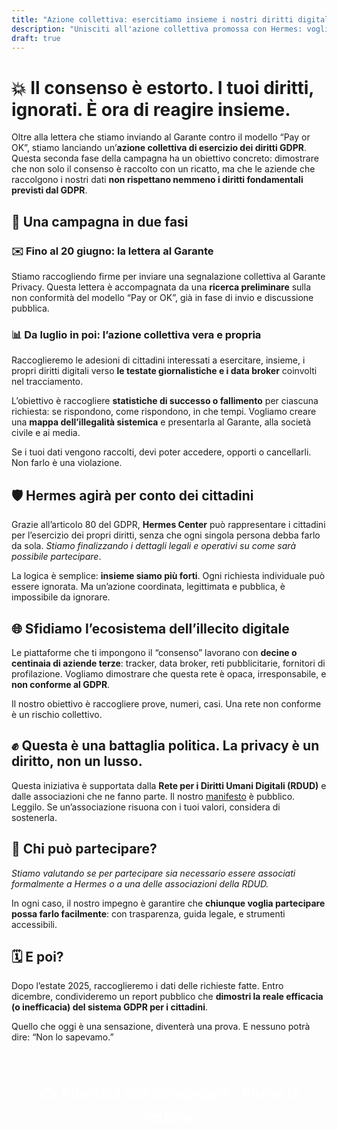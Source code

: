 ```yaml
---
title: "Azione collettiva: esercitiamo insieme i nostri diritti digitali"
description: "Unisciti all'azione collettiva promossa con Hermes: vogliamo dimostrare che i nostri diritti non sono rispettati e chiedere un intervento strutturale al Garante."
draft: true
---
```


# 💥 Il consenso è estorto. I tuoi diritti, ignorati. È ora di reagire insieme.

Oltre alla lettera che stiamo inviando al Garante contro il modello “Pay or OK”, stiamo lanciando un’**azione collettiva di esercizio dei diritti GDPR**. Questa seconda fase della campagna ha un obiettivo concreto: dimostrare che non solo il consenso è raccolto con un ricatto, ma che le aziende che raccolgono i nostri dati **non rispettano nemmeno i diritti fondamentali previsti dal GDPR**.

## 📆 Una campagna in due fasi

### ✉️ Fino al 20 giugno: la lettera al Garante

Stiamo raccogliendo firme per inviare una segnalazione collettiva al Garante Privacy. Questa lettera è accompagnata da una **ricerca preliminare** sulla non conformità del modello “Pay or OK”, già in fase di invio e discussione pubblica.

### 📊 Da luglio in poi: l’azione collettiva vera e propria

Raccoglieremo le adesioni di cittadini interessati a esercitare, insieme, i propri diritti digitali verso **le testate giornalistiche e i data broker** coinvolti nel tracciamento.

L’obiettivo è raccogliere **statistiche di successo o fallimento** per ciascuna richiesta: se rispondono, come rispondono, in che tempi. Vogliamo creare una **mappa dell’illegalità sistemica** e presentarla al Garante, alla società civile e ai media.

Se i tuoi dati vengono raccolti, devi poter accedere, opporti o cancellarli. Non farlo è una violazione.

## 🛡️ Hermes agirà per conto dei cittadini

Grazie all’articolo 80 del GDPR, **Hermes Center** può rappresentare i cittadini per l’esercizio dei propri diritti, senza che ogni singola persona debba farlo da sola. *Stiamo finalizzando i dettagli legali e operativi su come sarà possibile partecipare*.

La logica è semplice: **insieme siamo più forti**. Ogni richiesta individuale può essere ignorata. Ma un’azione coordinata, legittimata e pubblica, è impossibile da ignorare.

## 🌐 Sfidiamo l’ecosistema dell’illecito digitale

Le piattaforme che ti impongono il “consenso” lavorano con **decine o centinaia di aziende terze**: tracker, data broker, reti pubblicitarie, fornitori di profilazione. Vogliamo dimostrare che questa rete è opaca, irresponsabile, e **non conforme al GDPR**.

Il nostro obiettivo è raccogliere prove, numeri, casi. Una rete non conforme è un rischio collettivo.

## ✊ Questa è una battaglia politica. La privacy è un diritto, non un lusso.

Questa iniziativa è supportata dalla **Rete per i Diritti Umani Digitali (RDUD)** e dalle associazioni che ne fanno parte. Il nostro [manifesto](https://d21zrvtkxtd6ae.cloudfront.net/public/uploads/2024/10/Manifesto-RDUD.pdf) è pubblico. Leggilo. Se un’associazione risuona con i tuoi valori, considera di sostenerla.

## 🧩 Chi può partecipare?

*Stiamo valutando se per partecipare sia necessario essere associati formalmente a Hermes o a una delle associazioni della RDUD.*

In ogni caso, il nostro impegno è garantire che **chiunque voglia partecipare possa farlo facilmente**: con trasparenza, guida legale, e strumenti accessibili.

## 🗓️ E poi?

Dopo l’estate 2025, raccoglieremo i dati delle richieste fatte. Entro dicembre, condivideremo un report pubblico che **dimostri la reale efficacia (o inefficacia) del sistema GDPR per i cittadini**.

Quello che oggi è una sensazione, diventerà una prova. E nessuno potrà dire: “Non lo sapevamo.”

<section style="text-align: center; margin: 3rem 0;">
  <a href="/firma/" style="font-size: 1.5rem; padding: 1rem 2rem; background: var(--rosso); color: white; text-decoration: none; font-weight: bold; display: inline-block;">
    ✍️ Aderisci alla campagna · Firma la lettera
  </a>
</section>

